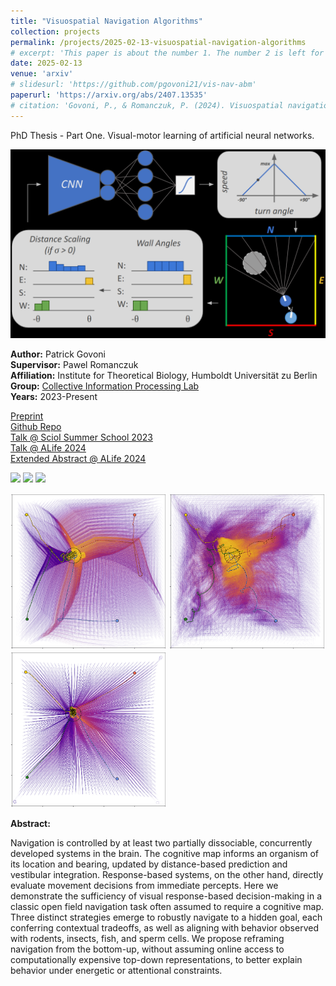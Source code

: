 ```yaml
---
title: "Visuospatial Navigation Algorithms"
collection: projects
permalink: /projects/2025-02-13-visuospatial-navigation-algorithms
# excerpt: 'This paper is about the number 1. The number 2 is left for future work.'
date: 2025-02-13
venue: 'arxiv'
# slidesurl: 'https://github.com/pgovoni21/vis-nav-abm'
paperurl: 'https://arxiv.org/abs/2407.13535'
# citation: 'Govoni, P., & Romanczuk, P. (2024). Visuospatial navigation without distance, prediction, or maps. arXiv preprint arXiv:2407.13535. https://doi.org/10.48550/arXiv.2407.13535'
---
```


PhD Thesis - Part One. Visual-motor learning of artificial neural networks.

<img src="../images/vis_flow.png" width="750"/>

<b>Author:</b> Patrick Govoni <br>
<b>Supervisor:</b> Pawel Romanczuk <br>
<b>Affiliation:</b> Institute for Theoretical Biology, Humboldt Universität zu Berlin <br>
<b>Group:</b> [Collective Information Processing Lab](http://lab.romanczuk.de/) <br>
<b>Years:</b> 2023-Present

[Preprint](https://arxiv.org/abs/2407.13535) <br>
[Github Repo](https://github.com/pgovoni21/vis-nav-abm) <br>
[Talk @ ScioI Summer School 2023](https://pgovoni21.github.io/talks/2023-08-23-scioi_summer_school) <br>
[Talk @ ALife 2024](https://pgovoni21.github.io/talks/2024-07-24-alife) <br>
[Extended Abstract @ ALife 2024](https://direct.mit.edu/isal/proceedings/isal2024/36/40/123487)

<p float="left">
  <img src="../images/sim_IS.gif" width="250" />
  <img src="../images/sim_BD.gif" width="250" />
  <img src="../images/sim_DP.gif" width="250" />
</p>
<p float="left">
  <img src="../images/trajs_IS.png" width="250" />
  <img src="../images/trajs_BD.png" width="250" />
  <img src="../images/trajs_DP.png" width="250" />
</p>

<b>Abstract:</b>

Navigation is controlled by at least two partially dissociable, concurrently developed systems in the brain. The cognitive map informs an organism of its location and bearing, updated by distance-based prediction and vestibular integration. Response-based systems, on the other hand, directly evaluate movement decisions from immediate percepts. Here we demonstrate the sufficiency of visual response-based decision-making in a classic open field navigation task often assumed to require a cognitive map. Three distinct strategies emerge to robustly navigate to a hidden goal, each conferring contextual tradeoffs, as well as aligning with behavior observed with rodents, insects, fish, and sperm cells. We propose reframing navigation from the bottom-up, without assuming online access to computationally expensive top-down representations, to better explain behavior under energetic or attentional constraints.